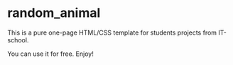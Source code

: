 # random_animal

This is a pure one-page HTML/CSS template for students projects from IT-school.

You can use it for free.
Enjoy!
